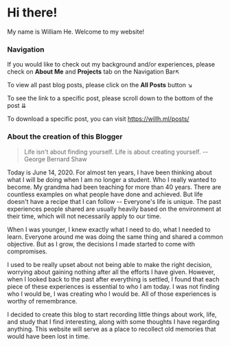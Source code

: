 # Hi there!

My name is William He. Welcome to my website!

### Navigation

If you would like to check out my background and/or experiences, please check on **About Me** and **Projects** tab on the Navigation Bar↖

To view all past blog posts, please click on the **All Posts** button ↘ 

To see the link to a specific post, please scroll down to the bottom of the post ⇊

To download a specific post, you can visit https://willh.ml/posts/

### About the creation of this Blogger

>Life isn't about finding yourself. Life is about creating yourself.
> --George Bernard Shaw

Today is June 14, 2020. For almost ten years, I have been thinking about what I will be doing when I am no longer a student. Who I really wanted to become. My grandma had been teaching for more than 40 years. There are countless examples on what people have done and achieved. But life doesn't have a recipe that I can follow -- Everyone's life is unique. The past experiences people shared are usually heavily based on the environment at their time, which will not necessarily apply to our time. 

When I was younger, I knew exactly what I need to do, what I needed to learn. Everyone around me was doing the same thing and shared a common objective. But as I grow, the decisions I made started to come with compromises.

I used to be really upset about not being able to make the right decision, worrying about gaining nothing after all the efforts I have given. However, when I looked back to the past after everything is settled, I found that each piece of these experiences is essential to who I am today. I was not finding who I would be, I was creating who I would be. All of those experiences is worthy of remembrance.

I decided to create this blog to start recording little things about work, life, and study that I find interesting, along with some thoughts I have regarding anything. This website will serve as a place to recollect old memories that would have been lost in time.

